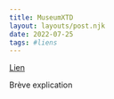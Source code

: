 ```yaml
---
title: MuseumXTD
layout: layouts/post.njk
date: 2022-07-25
tags: #liens
---
```


[Lien]()

Brève explication
